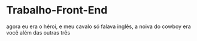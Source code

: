 # Trabalho-Front-End
agora eu era o héroi, e meu cavalo só falava inglês, a noiva do cowboy era você além das outras três

